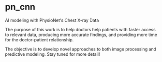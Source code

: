 # pn_cnn
AI modeling with PhysioNet's Chest X-ray Data

The purpose of this work is to help doctors help patients with faster access to relevant data, producing more accurate findings, and providing more time for the doctor-patient relationship. 

The objective is to develop novel approaches to both image processing and predictive modeling. Stay tuned for more detail!
